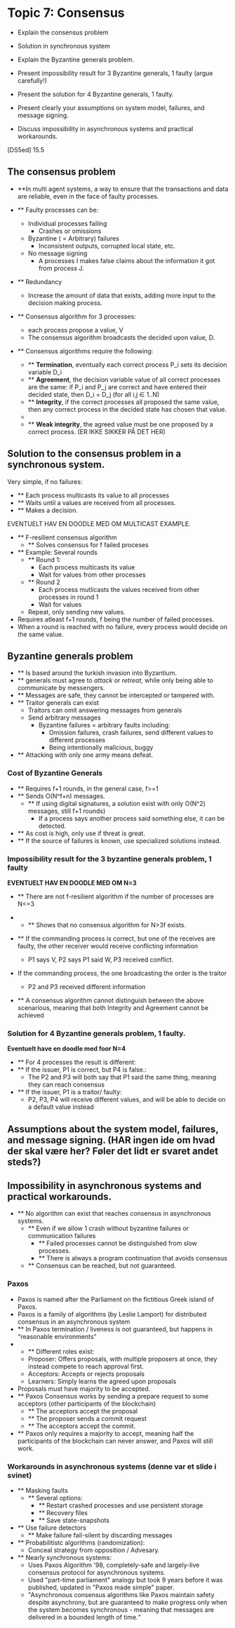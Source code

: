 # Topic 7: Consensus

* Explain the consensus problem
* Solution in synchronous system

* Explain the Byzantine generals problem.
* Present impossibility result for 3 Byzantine generals, 1 faulty (argue carefully!)
* Present the solution for 4 Byzantine generals, 1 faulty.
* Present clearly your assumptions on system model, failures, and message signing.
* Discuss impossibility in asynchronous systems and practical workarounds.

[DS5ed] 15.5

## The consensus problem
* **In multi agent systems, a way to ensure that the transactions and data are reliable, even in the face of faulty processes.
* ** Faulty processes can be:
  * Individual processes failing
    * Crashes or omissions
  * Byzantine ( = Arbitrary) failures
    * Inconsistent outputs, corrupted local state, etc.
  * No message signing
    * A processes I makes false claims about the information it got from process J.

* ** Redundancy
  * Increase the amount of data that exists, adding more input to the decision making process.

* ** Consensus algorithm for 3 processes:
  * each process propose a value, V
  * The consensus algorithm broadcasts the decided upon value, D.

* ** Consensus algorithms require the following:
  * ** **Termination**, eventually each correct process P_i sets its decision variable D_i
  * ** **Agreement**, the decision variable value of all correct processes are the same: if P_i and P_j are correct and have entered their decided state, then D_i = D_j (for all i,j ∈ 1..N)
  * ** **Integrity**, if the correct processes all proposed the same value, then any correct process in the decided state has chosen that value.
  * 
  * ** **Weak integrity**, the agreed value must be one proposed by a correct process. (ER IKKE SIKKER PÅ DET HER)

## Solution to the consensus problem in a synchronous system.
Very simple, if no failures:
* ** Each process multicasts its value to all processes
* ** Waits until a values are received from all processes.
* ** Makes a decision.

EVENTUELT HAV EN DOODLE MED OM MULTICAST EXAMPLE.

* ** F-resilient consensus algorithm
  * ** Solves consensus for f failed proceses
* ** Example: Several rounds
  * ** Round 1:
    * Each process multicasts its value
    * Wait for values from other processes
  * ** Round 2
    * Each process mutlicasts the values received from other processes in round 1
    * Wait for values
  * Repeat, only sending new values. 
* Requires atleast f+1 rounds, f being the number of failed processes.
* When a round is reached with no failure, every process would decide on the same value.


## Byzantine generals problem
* ** Is based around the turkish invasion into Byzantium.
* ** generals must agree to *attack* or *retreat*, while only being able to communicate by messengers.
* ** Messages are safe, they cannot be intercepted or tampered with.
* ** Traitor generals can exist
  * Traitors can omit answering messages from generals
  * Send arbitrary messages
    * Byzantine failures = arbitrary faults including:
      * Omission failures, crash failures, send different values to different processes
      * Being intentionally malicious, buggy
* ** Attacking with only one army means defeat.
### Cost of Byzantine Generals
* ** Requires f+1 rounds, in the general case, f>=1
* ** Sends O(N^f+n) messages.
  * ** If using digital signatures, a solution exist with only O(N^2) messages, still f+1 rounds)
    * If a process says another process said something else, it can be detected.
* ** As cost is high, only use if threat is great.
* ** If the source of failures is known, use specialized solutions instead.

### Impossibility result for the 3 byzantine generals problem, 1 faulty
**EVENTUELT HAV EN DOODLE MED OM N=3**
* ** There are not f-resilient algorithm if the number of processes are N<=3
* * ** Shows that no consensus algorithm for N>3f exists.
* ** If the commanding process is correct, but one of the receives are faulty, the other receiver would receive conflicting information
  *  P1 says V, P2 says P1 said W, P3 received conflict.
* If the commanding process, the one broadcasting the order is the traitor
  * P2 and P3 received different information

* ** A consensus algorithm cannot distinguish between the above scenarious, meaning that both Integrity and Agreement cannot be achieved

### Solution for 4 Byzantine generals problem, 1 faulty.
**Eventuelt have en doodle med foor N=4**
* ** For 4 processes the result is different:
* ** If the issuer, P1 is correct, but P4 is false.:
  * The P2 and P3 will both say that P1 said the same thing, meaning they can reach consensus
* ** If the issuer, P1 is a traitor/ faulty:
  * P2, P3, P4 will receive different values, and will be able to decide on a default value instead

## Assumptions about the system model, failures, and message signing. (HAR ingen ide om hvad der skal være her? Føler det lidt er svaret andet steds?)

## Impossibility in asynchronous systems and practical workarounds.
* ** No algorithm can exist that reaches consensus in asynchronous systems.
  * ** Even if we allow 1 crash without byzantine failures or communication failures
    * ** Failed processes cannot be distinguished from slow processes.
    * ** There is always a program continuation that avoids consensus
  * ** Consensus can be reached, but not guaranteed.

### Paxos
* Paxos is named after the Parliament on the fictitious Greek island of Paxos.
* Paxos is a family of algorithms (by Leslie Lamport) for distributed consensus in an asynchronous system
* ** In Paxos termination / liveness is not guaranteed, but happens in “reasonable environments”
* * ** Different roles exist:
  * Proposer: Offers proposals, with multiple proposers at once, they instead compete to reach approval first.
  * Acceptors: Accepts or rejects proposals
  * Learners: Simply learns the agreed upon proposals
* Proposals must have majority to be accepted.
* ** Paxos Consensus works by sending a prepare request to some acceptors (other participants of the blockchain)
  * ** The acceptors accept the proposal
  * ** The proposer sends a commit request
  * ** The acceptors accept the commit.
* ** Paxos only requires a majority to accept, meaning half the participants of the blockchain can never answer, and Paxos will still work.


### Workarounds in asynchronous systems (denne var et slide i svinet)
* ** Masking faults
  * ** Several options:
    * ** Restart crashed processes and use persistent storage
    * ** Recovery files
    * ** Save state-snapshots
* ** Use failure detectors
  * ** Make failure fail-silent by discarding messages
*  ** Probabilitistc algorithms (randomization):
   *  Conceal strategy from opposition / Advesary.
* ** Nearly synchronous systems:
  * Uses Paxos Algorithm '98, completely-safe and largely-live consensus protocol for asynchronous systems.
  * Used "part-time parliament" analogy but took 9 years before it was published, updated in "Paxos made simple" paper.
  * "Asynchronous consensus algorithms like Paxos maintain safety despite asynchrony, but are guaranteed to make progress only when the system becomes synchronous - meaning that messages are delivered in a bounded length of time.“